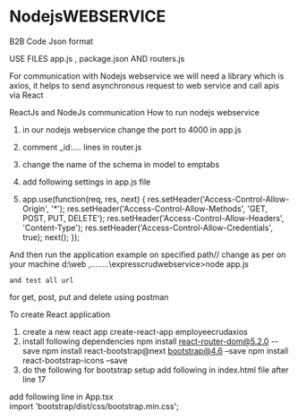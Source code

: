 # NodejsWEBSERVICE
B2B Code Json format

USE FILES app.js , package.json AND routers.js



For communication with Nodejs webservice we will need a library which is axios, 
it helps to send asynchronous request to web service and call apis via React

ReactJs and NodeJs communication
How to run nodejs webservice
1.	in our nodejs webservice change the port to 4000 in app.js
2.	comment _id:….  lines in router.js
3.	change the name of the schema in model to emptabs
4.	add following settings in app.js file


5.	app.use(function(req, res, next) {
	    res.setHeader('Access-Control-Allow-Origin', '*');
	    res.setHeader('Access-Control-Allow-Methods', 'GET, POST, PUT, DELETE');
	    res.setHeader('Access-Control-Allow-Headers', 'Content-Type');
	    res.setHeader('Access-Control-Allow-Credentials', true);
	    next();
	});
  
  And then run the application example on specified path// change as per on your machine
    d:\web ,……..\expresscrudwebservice>node  app.js
    
    and test all url 
for get, post, put and delete using postman

To create React application
1.	create a new react app
create-react-app employeecrudaxios
2.	install following dependencies
npm install react-router-dom@5.2.0 --save
npm install react-bootstrap@next bootstrap@4.6 –save
npm install react-bootstrap-icons –save
3.	do the following for bootstrap setup
add following in index.html file after line 17
<script src="https://unpkg.com/react/umd/react.production.min.js"
crossorigin></script>
<script
 src="https://unpkg.com/react-dom/umd/react-dom.production.min.js"
 crossorigin></script>
<script
 src="https://unpkg.com/react-bootstrap@next/dist/reactbootstrap.min.js"
 crossorigin></script>
<script>var Alert = ReactBootstrap.Alert;</script>
add following line in App.tsx		
import 'bootstrap/dist/css/bootstrap.min.css';


